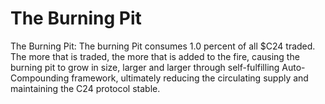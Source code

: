 # The Burning Pit

The Burning Pit: The burning Pit consumes 1.0 percent of all $C24 traded. The more that is traded, the more that is added to the fire, causing the burning pit to grow in size, larger and larger through self-fulfilling Auto-Compounding framework, ultimately reducing the circulating supply and maintaining the C24 protocol stable.
